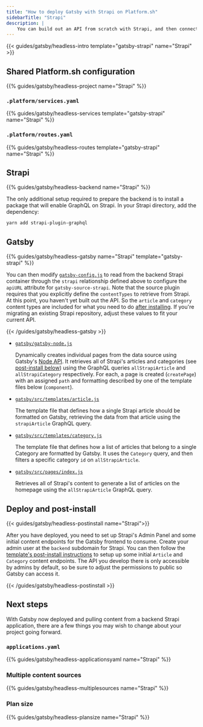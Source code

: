 ```yaml
---
title: "How to deploy Gatsby with Strapi on Platform.sh"
sidebarTitle: "Strapi"
description: |
    You can build out an API from scratch with Strapi, and then connect its data to a frontend Gatsby app with `gatsby-source-strapi`.
---
```


{{< guides/gatsby/headless-intro template="gatsby-strapi" name="Strapi" >}}

## Shared Platform.sh configuration

{{% guides/gatsby/headless-project name="Strapi" %}}

### `.platform/services.yaml`

{{% guides/gatsby/headless-services template="gatsby-strapi" name="Strapi" %}}

### `.platform/routes.yaml`

{{% guides/gatsby/headless-routes template="gatsby-strapi" name="Strapi" %}}

## Strapi

{{% guides/gatsby/headless-backend name="Strapi" %}}

The only additional setup required to prepare the backend is to install a package that will enable GraphQL on Strapi. In your Strapi directory, add the dependency: 

```bash
yarn add strapi-plugin-graphql
```

## Gatsby

{{% guides/gatsby/headless-gatsby name="Strapi" template="gatsby-strapi" %}}

You can then modify [`gatsby-config.js`](https://www.gatsbyjs.com/docs/reference/config-files/gatsby-config/)
to read from the backend Strapi container through the `strapi` relationship defined above
to configure the `apiURL` attribute for `gatsby-source-strapi`.
Note that the source plugin requires that you explicitly define the `contentTypes` to retrieve from Strapi.
At this point, you haven't yet built out the API.
So the `article` and `category` content types are included for what you need to do [after installing](https://github.com/platformsh-templates/gatsby-strapi#user-content-post-install).
If you're migrating an existing Strapi repository, adjust these values to fit your current API.

{{< /guides/gatsby/headless-gatsby >}}

- [`gatsby/gatsby-node.js`](https://github.com/platformsh-templates/gatsby-strapi/blob/master/gatsby/gatsby-node.js) 

    Dynamically creates individual pages from the data source using Gatsby's [Node API](https://www.gatsbyjs.com/docs/reference/config-files/gatsby-node/). It retrieves all of Strapi's articles and categories (see [post-install below](#deploy-and-post-install)) using the GraphQL queries `allStrapiArticle` and `allStrapiCategory` respectively. For each, a page is created (`createPage`) with an assigned `path` and formatting described by one of the template files below (`component`).

- [`gatsby/src/templates/article.js`](https://github.com/platformsh-templates/gatsby-strapi/blob/master/gatsby/src/templates/article.js)

    The template file that defines how a single Strapi article should be formatted on Gatsby, retrieving the data from that article using the `strapiArticle` GraphQL query.

- [`gatsby/src/templates/category.js`](https://github.com/platformsh-templates/gatsby-strapi/blob/master/gatsby/src/templates/category.js)

    The template file that defines how a list of articles that belong to a single Category are formatted by Gatsby. It uses the `Category` query, and then filters a specific category `id` on `allStrapiArticle`.

- [`gatsby/src/pages/index.js`](https://github.com/platformsh-templates/gatsby-strapi/blob/master/gatsby/src/pages/index.js)

    Retrieves all of Strapi's content to generate a list of articles on the homepage using the `allStrapiArticle` GraphQL query. 

## Deploy and post-install

{{< guides/gatsby/headless-postinstall name="Strapi">}}

After you have deployed, you need to set up Strapi's Admin Panel and some initial content endpoints for the Gatsby frontend to consume. Create your admin user at the `backend` subdomain for Strapi. You can then follow the [template's post-install instructions](https://github.com/platformsh-templates/gatsby-strapi#user-content-post-install) to setup up some initial `Article` and `Category` content endpoints. The API you develop there is only accessible by admins by default, so be sure to adjust the permissions to public so Gatsby can access it. 

{{< /guides/gatsby/headless-postinstall >}}

## Next steps

With Gatsby now deployed and pulling content from a backend Strapi application, there are a few things you may wish to change about your project going forward.

### `applications.yaml`

{{% guides/gatsby/headless-applicationsyaml name="Strapi" %}}

### Multiple content sources

{{% guides/gatsby/headless-multiplesources name="Strapi" %}}

### Plan size

{{% guides/gatsby/headless-plansize name="Strapi" %}}
